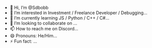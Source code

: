 - 👋 Hi, I’m @Sdbobb
- 👀 I’m interested in Investment / Freelance Developer / Debugging...
- 🌱 I’m currently learning JS / Python / C++ / C#...
- 💞️ I’m looking to collaborate on ...
- 📫 How to reach me on Discord...
- 😄 Pronouns: He/Him...
- ⚡ Fun fact: ...

<!---
Sdbobb/Sdbobb is a ✨ special ✨ repository because its `README.md` (this file) appears on your GitHub profile.
You can click the Preview link to take a look at your changes.
--->
